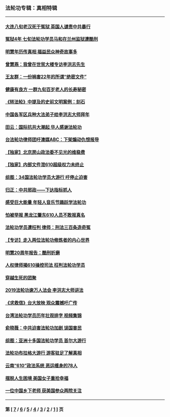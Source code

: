 ### 法轮功专辑：真相特辑
---
#### [大连八旬老汉死于冤狱 英国人谴责中共暴行](../../pages/nf4389/n13480118.md?01210430) 
#### [冤狱4年 七旬法轮功学员马和在兰州监狱遭酷刑](../../pages/nf4389/n13304688.md?01210430) 
#### [明慧年历传真相 福益民众神奇故事多](../../pages/nf4389/n13294545.md?01210430) 
#### [曾慧燕：我曾在世贸大楼专访李洪志先生](../../pages/nf4389/n12898729.md?01210430) 
#### [王友群：一份祸害22年的所谓“绝密文件”](../../pages/nf4389/n12871750.md?01210430) 
#### [健康有良方 一群九旬百岁老人的长寿秘密](../../pages/nf4389/n12847475.md?01210430) 
#### [《转法轮》中提及的史前文明案例：刻石](../../pages/nf4389/n12758577.md?01210430) 
#### [中国各军区兵种大法弟子给李洪志大师拜年](../../pages/nf4389/n12750047.md?01210430) 
#### [田云：国际抗共大潮起 华人感谢法轮功](../../pages/nf4389/n12357708.md?01210430) 
#### [台法轮功律师团吁澳媒ABC：下架煽动仇恨报导](../../pages/nf4389/n12279917.md?01210430) 
#### [【独家】北京房山政法委不见光的维稳费](../../pages/nf4389/n12031979.md?01210430) 
#### [【独家】内部文件泄610超级权力未终止](../../pages/nf4389/n12023895.md?01210430) 
#### [组图：34国法轮功学员大游行 吁停止迫害](../../pages/nf4389/n11492658.md?01210430) 
#### [归正：中共邪政——下达指标抓人](../../pages/nf4389/n11474770.md?01210430) 
#### [感受巨大能量 年轻人音乐节踊跃学法轮功](../../pages/nf4389/n11441981.md?01210430) 
#### [怕被举报 黑龙江肇东610人员不敢报真名](../../pages/nf4389/n11436499.md?01210430) 
#### [法轮功学员遭枉判 律师：刑法三百条造奇冤](../../pages/nf4389/n11433943.md?01210430) 
#### [【专访】走入两位法轮功修炼者的内心世界](../../pages/nf4389/n11415623.md?01210430) 
#### [明慧20周年报告：酷刑折磨](../../pages/nf4389/n11387954.md?01210430) 
#### [人权律师揭610操控司法 枉判法轮功学员](../../pages/nf4389/n11313370.md?01210430) 
#### [穿越生死的团聚](../../pages/nf4389/n11258922.md?01210430) 
#### [2019法轮功逾万人法会 李洪志大师讲法](../../pages/nf4389/n11265303.md?01210430) 
#### [《求救信》台大放映 观众震撼吁广传](../../pages/nf4389/n10922251.md?01210430) 
#### [台湾法轮功学员历年壮观排字 视频集锦](../../pages/nf4389/n10878789.md?01210430) 
#### [俞晓薇：中共迫害法轮功加剧 误国害民](../../pages/nf4389/n10859260.md?01210430) 
#### [组图：亚洲十多国法轮功学员 首尔大游行](../../pages/nf4389/n10781149.md?01210430) 
#### [法轮功布拉格大游行 游客驻足了解真相](../../pages/nf4389/n10749360.md?01210430) 
#### [云南“610”政法系统 恶运缠身的78人](../../pages/nf4389/n10747534.md?01210430) 
#### [摆脱人生困境 美国女子重拾幸福](../../pages/nf4389/n10688678.md?01210430) 
#### [一位中国乡下老师 获美国参众两院关注](../../pages/nf4389/n10683927.md?01210430) 

---
#### 第 [ [7](./7.md?01210430) / [6](./6.md?01210430) / [5](./5.md?01210430) / [4](./4.md?01210430) / [3](./3.md?01210430) / [2](./2.md?01210430) / [1](./1.md?01210430) ] 页
